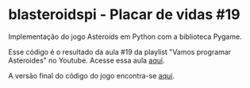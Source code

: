 # blasteroidspi - Placar de vidas #19
Implementação do jogo Asteroids em Python com a biblioteca Pygame.

Esse código é o resultado da aula #19 da playlist "Vamos programar Asteroides" no Youtube. Acesse essa aula [aqui](https://youtu.be/aNy3Q3PbmdI).

A versão final do código do jogo encontra-se [aqui](https://github.com/camargo-advanced/blasteroidspi).
